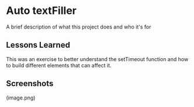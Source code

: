 
# Auto textFiller

A brief description of what this project does and who it's for


## Lessons Learned

This was an exercise to better understand the setTimeout function and how to build different elements that can affect it. 


## Screenshots
(image.png)